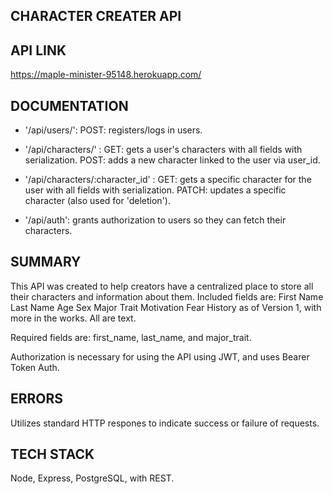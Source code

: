 ## CHARACTER CREATER API

## API LINK

https://maple-minister-95148.herokuapp.com/

## DOCUMENTATION

* '/api/users/':
    POST: registers/logs in users.

* '/api/characters/' :
    GET: gets a user's characters with all fields with serialization.
    POST: adds a new character linked to the user via user_id.

* '/api/characters/:character_id' :
    GET: gets a specific character for the user with all fields with serialization.
    PATCH: updates a specific character (also used for 'deletion').

* '/api/auth': grants authorization to users so they can fetch their characters.

## SUMMARY

This API was created to help creators have a centralized place to store all their characters and information about them. Included fields are:
  First Name
  Last Name
  Age
  Sex
  Major Trait
  Motivation
  Fear
  History
as of Version 1, with more in the works. All are text.

Required fields are: first_name, last_name, and major_trait.

Authorization is necessary for using the API using JWT, and uses Bearer Token Auth.

## ERRORS

Utilizes standard HTTP respones to indicate success or failure of requests.

## TECH STACK

Node, Express, PostgreSQL, with REST.